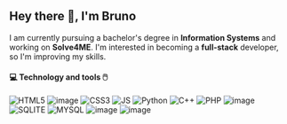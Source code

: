 ## Hey there 👋, I'm Bruno

I am currently pursuing a bachelor's degree in **Information Systems** and working on __Solve4ME__. I'm interested in becoming a **full-stack** developer, so I'm improving my skills.
<!--
My projects:
- [PantherMarine](https://github.com/brunolaguna/PantherMarine)

[![Top Langs](https://github-readme-stats.vercel.app/api/top-langs/?username=brunolaguna)](https://github.com/brunolaguna/github-readme-stats&theme=radical)

---
-->
#### :computer: Technology and tools :computer_mouse:
![HTML5](https://user-images.githubusercontent.com/87988134/181937363-21cd9aaa-8647-4687-838c-95f6d6536bf2.png) ![image](https://user-images.githubusercontent.com/87988134/181943425-31d4547e-3ab7-4b74-b45d-b5af95af60cc.png) ![CSS3](https://user-images.githubusercontent.com/87988134/181937476-0f8f6f59-86d2-4968-bb0b-09aa096ed17e.png) ![JS](https://user-images.githubusercontent.com/87988134/181937448-0c5704d3-bb13-4f59-bdae-c1eef9e39347.png) ![Python](https://user-images.githubusercontent.com/87988134/181937499-59537340-bb37-426b-a3aa-14c9b7bf31fb.png) ![C++](https://user-images.githubusercontent.com/87988134/181937533-1dd35fa4-7130-4ae0-8d6f-0dd01fd7f935.png) ![PHP](https://user-images.githubusercontent.com/87988134/181937632-9148e87e-9cb8-429b-b5b2-aff14909719a.png) ![image](https://user-images.githubusercontent.com/87988134/181937713-fa684d93-e1cd-478d-9f57-cd178f4f9dfb.png) ![SQLITE](https://user-images.githubusercontent.com/87988134/181937580-97840b3c-f250-4a43-bec3-9ffd5299b988.png) ![MYSQL](https://user-images.githubusercontent.com/87988134/181937568-032a7a53-bced-4719-9dee-68160fb89155.png) ![image](https://user-images.githubusercontent.com/87988134/181944176-fa297d4e-73ef-4164-aea6-23b3de9800fd.png) ![image](https://user-images.githubusercontent.com/87988134/181944360-10114b86-40f8-44ef-818c-dc938f97f8bf.png)






<!--
**brunolaguna/brunolaguna** is a ✨ _special_ ✨ repository because its `README.md` (this file) appears on your GitHub profile.

Here are some ideas to get you started:

- 🔭 I’m currently working on ...
- 🌱 I’m currently learning ...
- 👯 I’m looking to collaborate on ...
- 🤔 I’m looking for help with ...
- 💬 Ask me about ...
- 📫 How to reach me: ...
- 😄 Pronouns: ...
- ⚡ Fun fact: ...
-->
